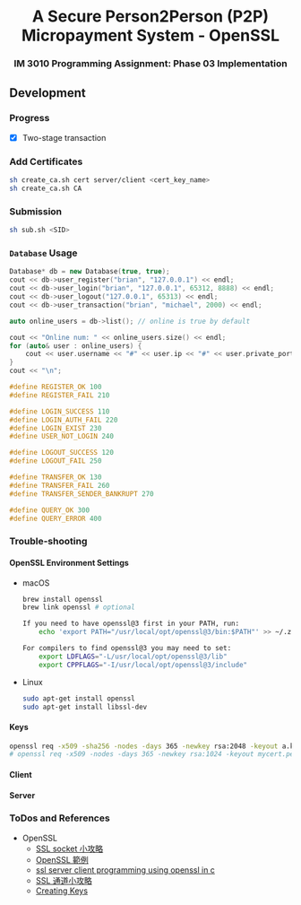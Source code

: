 <h1 align="center">A Secure Person2Person (P2P) Micropayment System - OpenSSL</h1>

<h3 align="center">IM 3010 Programming Assignment: Phase 03 Implementation</h3>



## Development

### Progress

+ [x] Two-stage transaction 

### Add Certificates

```sh
sh create_ca.sh cert server/client <cert_key_name>
sh create_ca.sh CA
```

### **Submission**

```sh
sh sub.sh <SID>
```

### `Database` Usage

```cpp
Database* db = new Database(true, true);
cout << db->user_register("brian", "127.0.0.1") << endl;
cout << db->user_login("brian", "127.0.0.1", 65312, 8888) << endl;
cout << db->user_logout("127.0.0.1", 65313) << endl;
cout << db->user_transaction("brian", "michael", 2000) << endl;

auto online_users = db->list(); // online is true by default

cout << "Online num: " << online_users.size() << endl;
for (auto& user : online_users) {
    cout << user.username << "#" << user.ip << "#" << user.private_port << endl;
}
cout << "\n";
```

```cpp
#define REGISTER_OK 100
#define REGISTER_FAIL 210

#define LOGIN_SUCCESS 110
#define LOGIN_AUTH_FAIL 220
#define LOGIN_EXIST 230
#define USER_NOT_LOGIN 240

#define LOGOUT_SUCCESS 120
#define LOGOUT_FAIL 250

#define TRANSFER_OK 130
#define TRANSFER_FAIL 260
#define TRANSFER_SENDER_BANKRUPT 270

#define QUERY_OK 300
#define QUERY_ERROR 400

```


### Trouble-shooting

#### OpenSSL Environment Settings

+ macOS

    ```sh
    brew install openssl
    brew link openssl # optional
    ```

    ```sh
    If you need to have openssl@3 first in your PATH, run:
        echo 'export PATH="/usr/local/opt/openssl@3/bin:$PATH"' >> ~/.zshrc

    For compilers to find openssl@3 you may need to set:
        export LDFLAGS="-L/usr/local/opt/openssl@3/lib"
        export CPPFLAGS="-I/usr/local/opt/openssl@3/include"
    ```
+ Linux

    ```sh
    sudo apt-get install openssl
    sudo apt-get install libssl-dev
    ```

#### Keys

```sh
openssl req -x509 -sha256 -nodes -days 365 -newkey rsa:2048 -keyout a.key -out a.crt
# openssl req -x509 -nodes -days 365 -newkey rsa:1024 -keyout mycert.pem -out mycert.pem
```

#### Client 


#### Server


### ToDos and References

+ OpenSSL
    + [SSL socket 小攻略](https://hackmd.io/@J-How/B1vC_LmAD#FAQ)
    + [OpenSSL 範例](http://neokentblog.blogspot.com/2012/10/openssl-ssl.html)
    + [ssl server client programming using openssl in c](https://aticleworld.com/ssl-server-client-using-openssl-in-c/)
    + [SSL 通道小攻略](https://hackmd.io/@G9IwPB5oTmOK_qFXzKABGg/rJkvqdgJ_#SSL通道小攻略)
    + [Creating Keys](https://stackoverflow.com/questions/10175812/how-to-generate-a-self-signed-ssl-certificate-using-openssl)